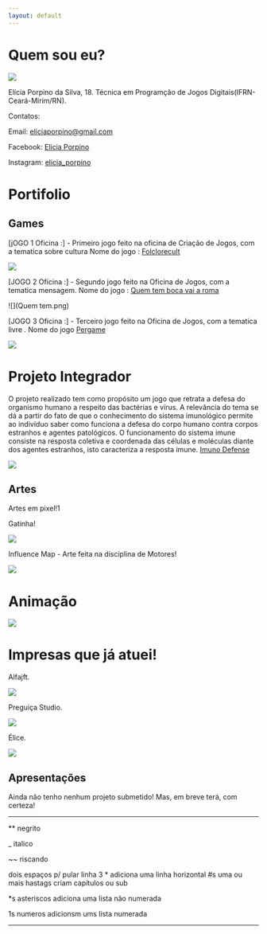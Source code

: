 ```yaml
---
layout: default
---
```

# Quem sou eu?
  ![](foto.jpg)
  
 Elícia Porpino da Silva, 18.
 Técnica em Programção de Jogos Digitais(IFRN-Ceará-Mirim/RN).
 
  Contatos:
  
  Email: eliciaporpino@gmail.com
   
   Facebook: [Elicia Porpino](https://www.facebook.com/)
   
   Instagram: [elicia_porpino](https://www.instagram.com/)
 
# Portifolio


## Games 

[jOGO 1 Oficina :] - Primeiro jogo feito na oficina de Criação de Jogos, com a tematica sobre cultura
Nome do jogo : [Folclorecult](https://eliciaa.github.io/Folclorecult/)

![](folclorecult.png)

[JOGO 2 Oficina :] - Segundo jogo feito na Oficina de Jogos, com a tematica mensagem. Nome do jogo : [Quem tem boca vai a roma](https://thaynaNmedeiros.github.io/QTBVAR2/)

![](Quem tem.png)

[JOGO 3 Oficina :] - Terceiro jogo feito na Oficina de Jogos, com a tematica livre . Nome do jogo
[Pergame](https://eliciaa.github.io/Pergame/)

![](Pergamee.png)


# Projeto Integrador
  O projeto realizado tem como propósito um jogo que retrata a defesa do organismo humano a respeito das bactérias e vírus. A relevância do tema se dá a partir do fato de que o conhecimento do sistema imunológico permite ao indivíduo saber como funciona a defesa do corpo humano contra corpos estranhos e agentes patológicos. O funcionamento do sistema imune consiste na resposta coletiva e coordenada das células e moléculas diante dos agentes estranhos, isto caracteriza a resposta imune.
[Imuno Defense](https://eliciaa.github.io/imuno/)

![](imuno.png) 

  ## Artes
Artes em pixel!1

Gatinha!

![](gatinha.png) 

Influence Map - Arte feita na disciplina de Motores!

![](influence-map.jpg)


   # Animação
   
![](1--desenho-completo(animação-andando)gii.gif)

   # Impresas que já atuei!

Alfajft.

![](alfajoft1.png)

Preguiça Studio.

![](PREGUIÇA.png)


Élice.

![](elice.png)

## Apresentações
 Ainda não tenho nenhum projeto submetido!
 Mas, em breve terá, com certeza!

* * *





** negrito

_ italico

~~ riscando

  dois espaços p/ pular linha
 3 * adiciona uma linha horizontal
 #s uma ou mais hastags criam capítulos ou sub 
 
 *s asteriscos adiciona uma lista não numerada 
 
 1s numeros adicionsm ums lista numerada 
 
 
 * * *
